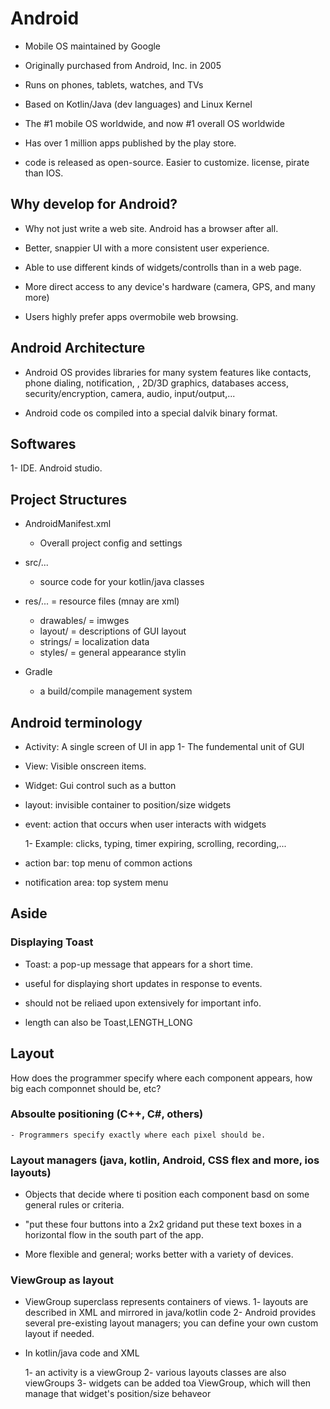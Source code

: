 # Android

- Mobile OS maintained by Google 

- Originally purchased from Android, Inc. in 2005

- Runs on phones, tablets, watches, and TVs

- Based on Kotlin/Java (dev languages) and Linux Kernel 

- The #1 mobile OS worldwide, and now #1 overall OS worldwide

- Has over 1 million apps published by the play store. 

- code is released as open-source. Easier to customize. license, pirate than IOS. 

## Why develop for Android?

- Why not just write a web site. Android has a browser after all. 

- Better, snappier UI with a more consistent user experience.

- Able to use different kinds of widgets/controlls than in a web page. 

- More direct access to any device's hardware (camera, GPS, and many more)

- Users highly prefer apps overmobile web browsing. 


## Android Architecture 

- Android OS provides libraries for many system features like contacts, phone dialing, notification, , 2D/3D graphics, databases access, security/encryption, camera, audio, input/output,...

- Android code os compiled into a special dalvik binary format.


## Softwares 

1- IDE. Android studio. 


## Project Structures

- AndroidManifest.xml 
    - Overall project config and settings 

- src/...

    - source code for your kotlin/java classes


- res/... = resource files (mnay are xml)
    - drawables/ = imwges
    - layout/ = descriptions of GUI layout
    - strings/ = localization data
    - styles/ = general appearance stylin

- Gradle 

    - a build/compile management system 


## Android terminology 


- Activity: A single screen of UI in app
    1- The fundemental unit of GUI

- View: Visible onscreen items.

 - Widget: Gui control such as a button 

 - layout: invisible container to position/size widgets

 - event: action that occurs when user interacts with widgets

    1- Example: clicks, typing, timer expiring, scrolling, recording,...


- action bar: top menu of common actions 

- notification area: top system menu 


## Aside 

### Displaying Toast 

- Toast: a pop-up message that appears for a short time. 

- useful for displaying short updates in response to events. 

- should not be reliaed upon extensively for important info. 

- length can also be Toast,LENGTH_LONG 

## Layout 

How does the programmer specify where each component appears, how big each componnet should be, etc? 

###  Absoulte positioning (C++, C#, others)

    - Programmers specify exactly where each pixel should be.
   
### Layout managers (java, kotlin, Android, CSS flex and more, ios layouts) 

-  Objects that decide where ti position each component basd on some general rules or criteria. 


- "put these four buttons into a 2x2 gridand put these text boxes in a horizontal flow in the south part of the app.
    
- More flexible and general; works better with a variety of devices. 

### ViewGroup as layout 

- ViewGroup superclass represents containers of views. 
    1- layouts are described in XML and mirrored in java/kotlin code 
    2- Android provides several pre-existing layout managers; you can define your own custom layout if needed.


- In kotlin/java code and XML 

    1- an activity is a viewGroup 
    2- various layouts classes are also viewGroups
    3- widgets can be added toa  ViewGroup, which will then manage that widget's position/size behaveor 

    

